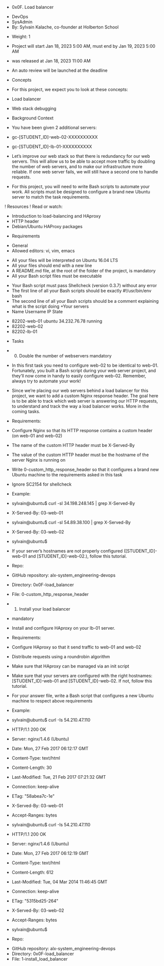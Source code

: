 + 0x0F. Load balancer
- DevOps
- SysAdmin
- By: Sylvain Kalache, co-founder at Holberton School
+ Weight: 1
+ Project will start Jan 18, 2023 5:00 AM, must end by Jan 19, 2023 5:00 AM
+ was released at Jan 18, 2023 11:00 AM
+ An auto review will be launched at the deadline
+ Concepts
+ For this project, we expect you to look at these concepts:

+ Load balancer
+ Web stack debugging


+ Background Context
+ You have been given 2 additional servers:

+ gc-[STUDENT_ID]-web-02-XXXXXXXXXX
+ gc-[STUDENT_ID]-lb-01-XXXXXXXXXX
+ Let’s improve our web stack so that there is redundancy for our web servers. This will allow us to be able to accept more traffic by doubling the number of web servers, and to make our infrastructure more reliable. If one web server fails, we will still have a second one to handle requests.

+ For this project, you will need to write Bash scripts to automate your work. All scripts must be designed to configure a brand new Ubuntu server to match the task requirements.

! Resources
! Read or watch:

+ Introduction to load-balancing and HAproxy
+ HTTP header
+ Debian/Ubuntu HAProxy packages
- Requirements
+ General
+ Allowed editors: vi, vim, emacs
- All your files will be interpreted on Ubuntu 16.04 LTS
- All your files should end with a new line
- A README.md file, at the root of the folder of the project, is mandatory
- All your Bash script files must be executable
+ Your Bash script must pass Shellcheck (version 0.3.7) without any error
+ The first line of all your Bash scripts should be exactly #!/usr/bin/env bash
+ The second line of all your Bash scripts should be a comment explaining what is the script doing
+Your servers
+ Name	       Username	    IP	        State	
- 82202-web-01	ubuntu	34.232.76.78	running	
- 82202-web-02				
- 82202-lb-01				
+ Tasks
+ 0. Double the number of webservers
mandatory
+ In this first task you need to configure web-02 to be identical to web-01. Fortunately, you built a Bash script during your web server project, and they’ll now come in handy to easily configure web-02. Remember, always try to automate your work!

+ Since we’re placing our web servers behind a load balancer for this project, we want to add a custom Nginx response header. The goal here is to be able to track which web server is answering our HTTP requests, to understand and track the way a load balancer works. More in the coming tasks.

+ Requirements:

+ Configure Nginx so that its HTTP response contains a custom header (on web-01 and web-02)
+ The name of the custom HTTP header must be X-Served-By
+ The value of the custom HTTP header must be the hostname of the server Nginx is running on
+ Write 0-custom_http_response_header so that it configures a brand new Ubuntu machine to the requirements asked in this task
- Ignore SC2154 for shellcheck
+ Example:

+ sylvain@ubuntu$ curl -sI 34.198.248.145 | grep X-Served-By
+ X-Served-By: 03-web-01
+ sylvain@ubuntu$ curl -sI 54.89.38.100 | grep X-Served-By
+ X-Served-By: 03-web-02
+ sylvain@ubuntu$
+ If your server’s hostnames are not properly configured ([STUDENT_ID]-web-01 and [STUDENT_ID]-web-02.), follow this tutorial.

+ Repo:

+ GitHub repository: alx-system_engineering-devops
+ Directory: 0x0F-load_balancer
+ File: 0-custom_http_response_header
   
+ 1. Install your load balancer
- mandatory
+ Install and configure HAproxy on your lb-01 server.

+ Requirements:

+ Configure HAproxy so that it send traffic to web-01 and web-02
+ Distribute requests using a roundrobin algorithm
+ Make sure that HAproxy can be managed via an init script
+ Make sure that your servers are configured with the right hostnames: [STUDENT_ID]-web-01 and [STUDENT_ID]-web-02. If not, follow this tutorial.
+ For your answer file, write a Bash script that configures a new Ubuntu machine to respect above requirements
+ Example:

+ sylvain@ubuntu$ curl -Is 54.210.47.110
+ HTTP/1.1 200 OK
+ Server: nginx/1.4.6 (Ubuntu)
+ Date: Mon, 27 Feb 2017 06:12:17 GMT
+ Content-Type: text/html
+ Content-Length: 30
+ Last-Modified: Tue, 21 Feb 2017 07:21:32 GMT
+ Connection: keep-alive
+ ETag: "58abea7c-1e"
+ X-Served-By: 03-web-01
+ Accept-Ranges: bytes

+ sylvain@ubuntu$ curl -Is 54.210.47.110
+ HTTP/1.1 200 OK
+ Server: nginx/1.4.6 (Ubuntu)
+ Date: Mon, 27 Feb 2017 06:12:19 GMT
+ Content-Type: text/html
+ Content-Length: 612
+ Last-Modified: Tue, 04 Mar 2014 11:46:45 GMT
+ Connection: keep-alive
+ ETag: "5315bd25-264"
+ X-Served-By: 03-web-02
+ Accept-Ranges: bytes


+ sylvain@ubuntu$
+ Repo:

- GitHub repository: alx-system_engineering-devops
- Directory: 0x0F-load_balancer
- File: 1-install_load_balancer
